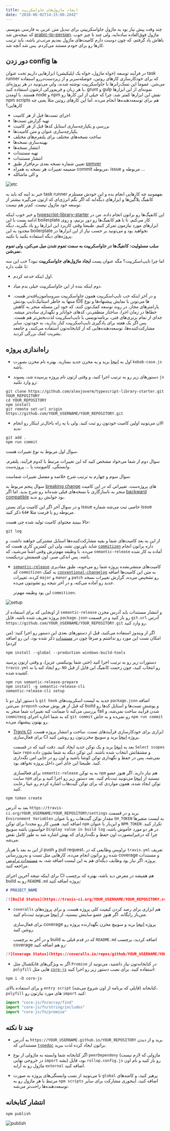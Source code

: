 ```yaml
---
title: ایجاد ماژول‌های جاواسکریپت
date: "2018-06-02T14:15:00.284Z"
---
```


چند وقت پیش نیاز بود یه ماژول جاواسکریپتی برای تبدیل متن عربی به فارسی بنویسم،
که نتیجه‌ش شد
[arabic-to-persian](https://www.npmjs.com/package/arabic-to-persian).
ماژول فوق‌العاده ساده‌ایه،
ولی چند تا چیز خوب باهاش یاد گرفتم،
که چون دوست دارم کامیت‌های ماژول بعدیم مرتب‌تر باشه،
باید ترتیب کارها رو برای خودم مستند می‌کردم.
پس شد آنچه شد.

## دور زدن config ها

در فرآیند توسعه (خواه ماژول، خواه یک اپلیکیشن) ابزارهایی داریم تحت عنوان
task runner
که برای خودکارسازی کارهای روتین، حوصله‌سربر و از زیردست‌دررو استفاده می‌شن.
عموما این تسک‌رانرها با جاواسکریپت نوشته شدند،
ولی می‌تونید در هر پروژه‌ای با هر زبان و فریم‌ورکی ازشون استفاده کنید.
grunt و
gulp
نمونه‌ای از این ابزارها هستند.
با اومدن node و npm نقش این ابزارها کمتر شد،
چرا که خیلی از این کارها رو npm scripts هم برای توسعه‌دهنده‌ها انجام می‌ده.
اما این کارهای روتین مثلا یعنی چه کارهایی؟

- اجرای تست‌ها قبل از هر کامیت
- تهیه گزارش تست‌ها
- بررسی و یکپارچه‌سازی استایل کدها قبل از هر کامیت
- یکپارچه‌سازی عنوان و متن کامیت‌ها
- ساخت نسخه‌های مختلف برای پلتفرم‌های مختلف
- بهینه‌سازی نسخه‌ها
- انتشار نسخه‌ها
- تهیه مستندات
- انتشار مستندات
- تعیین شماره نسخه بعدی نرم‌افزار طبق [semver](https://semver.org)
- ضمیمه تغییرات هر نسخه به همراه commit مربوطه، issue مربوطه و ...
- و الی ماشالله

![etc](./etc.gif)

خبر بد اینه که باید به task runner بفهمونید چه کارهایی انجام بده
و این خودش مستلزم کانفیگ پلاگین‌ها و ابزارهای دیگه‌ایه
که اگر نگم انرژی‌ای که ازتون می‌گیره
بیشتر از توسعه خود ماژول نیست،
کم‌تر هم نیست.

و خبر خوب اینکه
[typescript-library-starter](https://github.com/alexjoverm/typescript-library-starter)
این کانفیگ‌ها رو براتون انجام داده.
من در ادامه پست با این boilerplate کار می‌کنم،
تا با هم کانفیگ‌ها رو دور بزنیم،
و روی ابزارهای مورد نیازمون تمرکز کنیم.
طبیعتا وقتی کاربرد این ابزارها رو یاد بگیرید،
دیگه محدود به این boilerplate نخواهید بود
و می‌تونید بر حسب نیاز از این ابزارها در پروژه‌های دیگه استفاده بکنید یا نکنید.

**سلب مسئولیت: کانفیگ‌ها در جاواسکریپت به سمت تموم شدن میل می‌کنن، ولی تموم نمی‌شن.**

اما چرا تایپ‌اسکریپت؟
مگه عنوان پست **ایجاد ماژول‌های جاواسکریپت** نبود؟
خب این سه تا علت داره:

- اول اینکه خدعه کردم.

- دوم اینکه بنده از این جاواسکریپت خیلی بدم میاد.

- و در آخر اینکه خب تایپ‌اسکریپت همون جاواسکریپت سروسامون‌یافته‌تر هست.
  منتها به خاطر استاتیک‌تایپ بودنش
  IDE ها می‌تونن با نمایش پیشنهادها و نوع پارامترهای مجاز،
  در روند توسعه کمک‌تون کنند،
  که خود این مسئله منجر به کاهش خطاها در زمان اجرا،
  ساختار منطقی‌تر، کدهای خواناتر و نگهداری ساده‌تر میشه.
  جدای از تمام برتری‌های فنی،
  برنامه‌نویسی با تایپ‌اسکریپت لذت‌بخش‌تر هم هست.
  پس اگر یک هفته برای یادگیری تایپ‌اسکریپت کنار بذارید،
  به خودتون،
  سایر مشارکت‌کننده‌ها،
  توسعه‌دهنده‌هایی که از کتابخا‌نه‌تون استفاده می‌کنند،
  و جامعه بشریت کمک بزرگی کردید.

## راه‌اندازی پروژه

- اول به
  [اینجا](https://github.com/new)
  برید و یه مخزن جدید بسازید.
  بهتره نام مخزن بصورت `kebab-case.js` باشه.

- دستورهای زیر رو به ترتیب اجرا کنید،
  و وقتی ازتون نام پروژه پرسیده شد،
  پسوند `js` رو وارد نکنید:

```command
git clone https://github.com/alexjoverm/typescript-library-starter.git YOUR_REPOSITORY
cd YOUR_REPOSITORY
npm install
git remote set-url origin https://github.com/YOUR_USERNAME/YOUR_REPOSITORY.git
```

- الان می‌تونید اولین کامیت خودتون رو ثبت کنید.
  ولی با یه راه باحال‌تر اینکار رو انجام بدید:

```command
git add .
npm run commit
```

  سوال اول مربوط به نوع تغییرات هست.

  سوال دوم از شما می‌خواد مشخص کنید که این تغییرات مرتبط با کدوم فرآیند، پلتفرم، وابستگی،‌ کامپوننت یا ... پروژه‌ست.

  سوال سوم و چهارم به ترتیب شرح خلاصه و مفصل تغییرات شماست.

  سوال پنجم مربوط به
  [breaking change](https://en.wiktionary.org/wiki/breaking_change)
  های پروژه‌ست.
  تغییراتی که در این کامیت منجر به ناسازگاری با نسخه‌های قبلی شده‌اند رو شرح بدید.
  اما اگر
  [backward compatible](https://fa.wikipedia.org/wiki/%D8%B3%D8%A7%D8%B2%DA%AF%D8%A7%D8%B1%DB%8C_%D8%B9%D9%82%D8%A8%D8%B1%D9%88)
  بود جوابش رو ندید.

  و در سوال آخر اگر این کامیت برای بستن issue خاصی ثبت می‌شه
  شماره issue مربوطه رو با فرمت مثلا `#64` ذکر کنید.

  حالا ببینید محتوای کامیت تولید شده چی هست:

```command
git log
```

  از این به بعد کامیت‌های شما و بقیه مشارکت‌کننده‌ها استایل مشترکی خواهند داشت.
  و شاید باورتون نشه، ولی این کمترین کاری هست که
  [`commitizen`](http://commitizen.github.io/cz-cli/)
  داره براتون انجام می‌ده.
  با وظیفه مهم‌ترش وقتی آشنا می‌شید،
  که `semantic-release` آماده به کار شده باشه.
  پس اندکی صبر، اون قسمتش نزدیکست.

- [`semantic-release`](https://semantic-release.gitbooks.io/semantic-release/)
  کامیت‌های منتشرنشده پروژه شما رو می‌خونه،
  طبق مقادیری که ‍‍`commitizen` به کمک
  [`conventional-changelog`](https://github.com/conventional-changelog/conventional-changelog)
  به متن این کامیت‌ها اضافه کرده،
  تغییرات `major` و `manor` و `patch` رو تشخیص می‌ده،
  گزارش تغییرات نسخه جدید رو آماده می‌کنه،
  و در آخر نتیجه رو نشونتون می‌ده.

  این بود وظیفه مهم‌تر `commitizen`.

![setup](./setup.gif)

  از اونجایی که برای استفاده از
  `semantic-release`
  و انتشار مستندات
  باید آدرس مخزن پروژه تعریف شده باشه،
  فایل `package.json` رو باز کنید و در قسمت `git.url` آدرس
  `https://github.com/YOUR_USERNAME/YOUR_REPOSITORY.git`
  رو وارد کنید.

  اگر از ویندوز استفاده می‌کنید، قبل از دستورهای بعدی این دستور رو اجرا کنید:
  (من امکان تست این مورد رو نداشتم و صرفا چون در
  [مستندات](https://github.com/alexjoverm/typescript-library-starter#automatic-releases)
  ذکر شده بود، این رو اضافه کردم)

```command
npm install --global --production windows-build-tools
```

  دستورات زیر رو به ترتیب اجرا کنید (حتی شما یونیکسی عزیز)،
  و وقتی ازتون پرسید `travis.yml` رو ایجاد کنه یا نه،
  `NO` رو انتخاب کنید، چون زحمت کانفیگ این فایل از قبل کشیده شده.

```command
npm run semantic-release-prepare
npm install -g semantic-release-cli
semantic-release-cli setup
```

  با دستور اول دو تا `git hook` جدید به لیست اسکریپت‌های `package.json` اضافه می‌شن.
  `prepush` که قبل از هر پوش صحت build و پوشش تست‌ها و استایل کدها رو بررسی می‌کنه
  تا ضمانت کنه تغییرات شما منجر به fail شدن فرآیند ساخت نمی‌شه،
  و `commitmsg` که به شما اجازه اجرای `git commit` رو نمی‌ده و
  به جاش `npm run commit` رو بهتون پیشنهاد می‌ده.

- [Travis CI](https://travis-ci.org/)
  ابزاری برای خودکارسازی فرآیندهای
  تست، ساخت و انتشار پروژه هست.
  برای فعال‌سازی CI پروژه
  [اینجا](https://travis-ci.org/profile/)
  برید و سوییچ مخزن‌تون رو روشن کنید.

  بعد به
  [اینجا](https://github.com/settings/tokens)
  برید و یک توکن جدید ایجاد کنید.
  دقت کنید که در قسمت `Select scopes` حتما `repo` و مشتقاتش انتخاب شده باشند.
  این توکن دیگه به شما نشون داده نمی‌شه،
  پس در حفظ و نگهداری توکن کوشا باشید و اون رو در جایی امن نگه‌داری کنید.
  طبیعتا این جای امن داخل پروژه نخواهد بود.

  برای فعالسازی `semantic-release` به یه توکن `npm` هم نیاز دارید.
  اگر هنوز عضو سایت `npm` نیستید از
  [اینجا](https://www.npmjs.com/signup)
  می‌تونید ثبت‌نام کنید.
  بعد دستور زیر رو اجرا کنید
  و برای توکن ایجاد شده، همون مواردی که برای توکن گیت‌هاب اشاره کردم رو عینا رعایت کنید.

```command
npm token create
```

  بعد به آدرس
  `https://travis-ci.org/YOUR_USERNAME/YOUR_REPOSITORY/settings`
  برید و در قسمت `Environment Variables`
  مقدار توکن گیت‌هاب رو با عنوان `GH_TOKEN` به لیست متغیرها اضافه کنید.
  همین کار رو مجددا برای توکن `npm` و این‌بار با عنوان `NPM_TOKEN` تکرار کنید.
  حواستون باشه سوییچ ‍‍‍`Display value in build log` در هر دو مورد خاموش باشه،
  چرا که درغیراینصورت اون حفظ و نگه‌داری‌ای که بهش اشاره شد به طور کامل نقض می‌شه.

  از این به بعد با هربار push و pull request،
  تراویس وظایفی که در `travis.yml` تعریف شده رو براتون انجام می‌ده،
  کارهایی مثل تست و به‌روزرسانی coverage و مستندات پروژه.
  اگر نیاز بود وظایف دیگه‌ای هم به این لیست اضافه شه، به
  [مستندات تراویس](https://docs.travis-ci.com/)
  مراجعه کنید.

  برای اینکه نتیجه آخرین اجرای CI هم همیشه در معرض دید باشه،
  بهتره که برچسب build رو به `README.md` پروژه اضافه کنید:

```markdown
# PROJECT_NAME

[![Build Status](https://travis-ci.org/YOUR_USERNAME/YOUR_REPOSITORY.svg?branch=master)](https://travis-ci.org/YOUR_USERNAME/YOUR_REPOSITORY)
```

- `coveralls` هم ابزاری برای رصد کردن کیفیت کلی پروژه هست،
  و برای پروژه‌های متن‌باز رایگانه.
  اگر هنوز عضو سایتش نیستید، از
  [اینجا](https://coveralls.io/sign-up)
  می‌تونید ثبت‌نام کنید.

  برای فعال‌سازی coverage پروژه
  [اینجا](https://coveralls.io/repos/new)
  برید و سوییچ مخزن نگهدارنده پروژه رو روشن کنید.

  و در آخر به برچسب build که در قدم قبلی به `README.md` اضافه کردید،
  برچسب coverage رو هم اضافه کنید:

```markdown
[![Coverage Status](https://coveralls.io/repos/github/YOUR_USERNAME/YOUR_REPOSITORY/badge.svg?branch=master)](https://coveralls.io/github/YOUR_USERNAME/YOUR_REPOSITORY?branch=master)
```

- اگر به ویژگی‌های فانکشنال مثل `Promise` در کتابخانه‌تون نیاز داشتید،
  می‌تونید از `polyfill` هایی مثل
  [`core-js`](https://github.com/zloirock/core-js)
  استفاده کنید. برای نصب دستور زیر رو اجرا کنید:

```command
npm i -D core-js
```

  و برای استفاده بالای `entry script` (فایلی که برنامه از اون شروع می‌شه) کتابخانه،
  `polyfill` های مورد نیازتون رو `import` کنید:

```javascript
import "core-js/fn/array/find"
import "core-js/fn/string/includes"
import "core-js/fn/promise"
```

## چند تا نکته

- به آدرس `https://YOUR_USERNAME.github.io/YOUR_REPOSITORY` برید
  و از دیدن مستنداتی که
  [`typedoc`](http://typedoc.org/)
  براتون ایجاد کرده لذت ببرید.

- اگر کتابخانه شما وابسته به ماژولی از نوع `peerDependeny`
  (ماژولی که لازم نیست در خروجی نهایی `import` بشه)
  بود،
  فایل `rollup.config.js` رو باز کنید و نام اون ماژول رو به آرایه `external` اضافه کنید.

- تا می‌تونید از نصب وابستگی‌های پروژه به صورت `global` پرهیز کنید،
  و کامندهای مرتبط با هر ماژول رو به `npm scripts` اضافه کنید،
  اینجوری مشارکت برای سایر توسعه‌دهنده‌ها راحت‌تر می‌شه.

## انتشار کتابخانه

```command
npm publish
```

![publish](./publish.gif)
